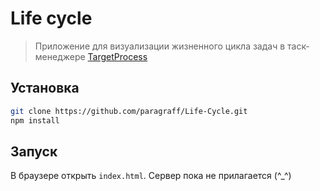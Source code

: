 # Life cycle

>Приложение для визуализации жизненного цикла задач в таск-менеджере [TargetProcess](http://)

## Установка

```bash
git clone https://github.com/paragraff/Life-Cycle.git
npm install
```

## Запуск

В браузере открыть `index.html`. Сервер пока не прилагается (^_^)

